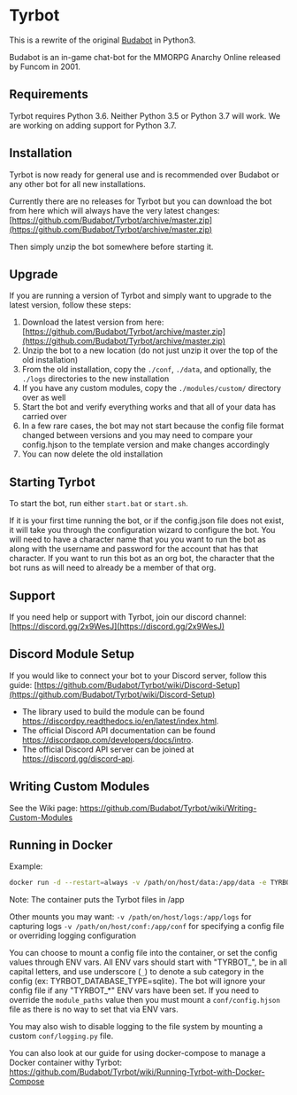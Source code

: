 # Tyrbot

This is a rewrite of the original [Budabot](https://github.com/Budabot/Budabot) in Python3.  

Budabot is an in-game chat-bot for the MMORPG Anarchy Online released by Funcom in 2001.

## Requirements

Tyrbot requires Python 3.6.  Neither Python 3.5 or Python 3.7 will work.  We are working on adding support for Python 3.7.

## Installation

Tyrbot is now ready for general use and is recommended over Budabot or any other bot for all new installations.

Currently there are no releases for Tyrbot but you can download the bot from here which will always have the very latest changes: [https://github.com/Budabot/Tyrbot/archive/master.zip](https://github.com/Budabot/Tyrbot/archive/master.zip)

Then simply unzip the bot somewhere before starting it.

## Upgrade

If you are running a version of Tyrbot and simply want to upgrade to the latest version, follow these steps:

1. Download the latest version from here: [https://github.com/Budabot/Tyrbot/archive/master.zip](https://github.com/Budabot/Tyrbot/archive/master.zip)
1. Unzip the bot to a new location (do not just unzip it over the top of the old installation)
1. From the old installation, copy the `./conf`, `./data`, and optionally, the `./logs` directories to the new installation
1. If you have any custom modules, copy the `./modules/custom/` directory over as well
1. Start the bot and verify everything works and that all of your data has carried over
1. In a few rare cases, the bot may not start because the config file format changed between versions and you may need to compare your config.hjson to the template version and make changes accordingly
1. You can now delete the old installation

## Starting Tyrbot

To start the bot, run either `start.bat` or `start.sh`.

If it is your first time running the bot, or if the config.json file does not exist, it will take you through the configuration wizard to configure the bot. You will need to have a character name that you you want to run the bot as along with the username and password for the account that has that character. If you want to run this bot as an org bot, the character that the bot runs as will need to already be a member of that org.

## Support

If you need help or support with Tyrbot, join our discord channel: [https://discord.gg/2x9WesJ](https://discord.gg/2x9WesJ)

## Discord Module Setup

If you would like to connect your bot to your Discord server, follow this guide:
[https://github.com/Budabot/Tyrbot/wiki/Discord-Setup](https://github.com/Budabot/Tyrbot/wiki/Discord-Setup)

- The library used to build the module can be found https://discordpy.readthedocs.io/en/latest/index.html.
- The official Discord API documentation can be found https://discordapp.com/developers/docs/intro.
- The official Discord API server can be joined at https://discord.gg/discord-api.

## Writing Custom Modules

See the Wiki page: https://github.com/Budabot/Tyrbot/wiki/Writing-Custom-Modules

## Running in Docker

Example:
```bash
docker run -d --restart=always -v /path/on/host/data:/app/data -e TYRBOT_USERNAME="username" -e TYRBOT_PASSWORD="password" -e TYRBOT_CHARACTER="bot_character" -e TYRBOT_SUPERADMIN="your_character" tyrbot:latest
```
Note: The container puts the Tyrbot files in /app

Other mounts you may want:
`-v /path/on/host/logs:/app/logs` for capturing logs
`-v /path/on/host/conf:/app/conf` for specifying a config file or overriding logging configuration

You can choose to mount a config file into the container, or set the config values through ENV vars. All ENV vars should start with "TYRBOT_", be in all capital letters, and use underscore (`_`) to denote a sub category in the config (ex: TYRBOT_DATABASE_TYPE=sqlite).  The bot will ignore your config file if any "TYRBOT_*" ENV vars have been set. If you need to override the `module_paths` value then you must mount a `conf/config.hjson` file as there is no way to set that via ENV vars.

You may also wish to disable logging to the file system by mounting a custom `conf/logging.py` file.

You can also look at our guide for using docker-compose to manage a Docker container withy Tyrbot: https://github.com/Budabot/Tyrbot/wiki/Running-Tyrbot-with-Docker-Compose

